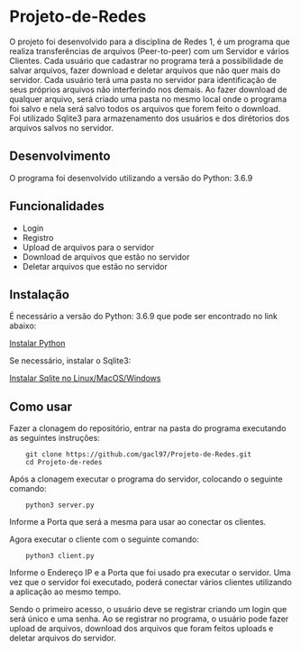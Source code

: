 # Projeto-de-Redes

O projeto foi desenvolvido para a disciplina de Redes 1, é um programa que realiza transferências de arquivos (Peer-to-peer) com um Servidor e vários Clientes. Cada usuário que cadastrar no programa terá a possibilidade de salvar arquivos, fazer download e deletar arquivos que não quer mais do servidor. 
Cada usuário terá uma pasta no servidor para identificação de seus próprios arquivos não interferindo nos demais. Ao fazer download de qualquer arquivo, será criado uma pasta no mesmo local onde o programa foi salvo e nela será salvo todos os arquivos que forem feito o download. Foi utilizado Sqlite3 para armazenamento dos usuários e dos dirétorios dos arquivos salvos no servidor.

## Desenvolvimento

O programa foi desenvolvido utilizando a versão do Python: 3.6.9

## Funcionalidades

* Login
* Registro
* Upload de arquivos para o servidor
* Download de arquivos que estão no servidor
* Deletar arquivos que estão no servidor

## Instalação

É necessário a versão do Python: 3.6.9 que pode ser encontrado no link abaixo:

[Instalar Python](https://www.python.org/downloads/)

Se necessário, instalar o Sqlite3:

[Instalar Sqlite no Linux/MacOS/Windows](https://www.tutorialspoint.com/sqlite/sqlite_installation.htm)

## Como usar

Fazer a clonagem do repositório, entrar na pasta do programa executando as seguintes instruções:

```
    git clone https://github.com/gacl97/Projeto-de-Redes.git
    cd Projeto-de-redes
```

Após a clonagem executar o programa do servidor, colocando o seguinte comando:

```
    python3 server.py
```
Informe a Porta que será a mesma para usar ao conectar os clientes.

Agora executar o cliente com o seguinte comando:

```
    python3 client.py
```

Informe o Endereço IP e a Porta que foi usado pra executar o servidor. Uma vez que o servidor foi executado, poderá conectar vários clientes utilizando a aplicação ao mesmo tempo.

Sendo o primeiro acesso, o usuário deve se registrar criando um login que será único e uma senha.
Ao se registrar no programa, o usuário pode fazer upload de arquivos, download dos arquivos que foram feitos uploads e deletar arquivos do servidor.
